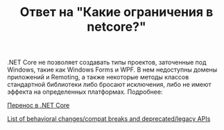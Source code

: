 ﻿---
title: "Ответ на \"Какие ограничения в netcore?\""
se.owner.user_id: 240512
se.owner.display_name: "MSDN.WhiteKnight"
se.owner.link: "https://ru.stackoverflow.com/users/240512/msdn-whiteknight"
se.answer_id: 901650
se.question_id: 901642
se.post_type: answer
se.is_accepted: True
---
<p>.NET Core не позволяет создавать типы проектов, заточенные под Windows, такие как Windows Forms и WPF. В нем недоступны домены приложений и Remoting, а также некоторые методы классов стандартной библиотеки либо бросают исключения, либо не имеют эффекта на определенных платформах. Подробнее:</p>

<p><a href="https://docs.microsoft.com/ru-ru/dotnet/core/porting/libraries" rel="nofollow noreferrer">Перенос в .NET Core</a></p>

<p><a href="https://github.com/dotnet/corefx/wiki/ApiCompat" rel="nofollow noreferrer">List of behavioral changes/compat breaks and deprecated/legacy APIs</a></p>
